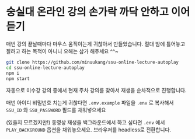 # 숭실대 온라인 강의 손가락 까닥 안하고 이어 듣기

매번 강의 끝날때마다 마우스 움직이는게 귀찮아서 만들었습니다. 절대 밤에 틀어놓고 잘려고 하는 목적이 아니니 오해는 삼가 해주세요 ^^~

```bash
git clone https://github.com/minuukang/ssu-online-lecture-autoplay
cd ssu-online-lecture-autoplay
npm i
npm start
```

자동으로 미수강 강의 중에서 현재 주차 강의를 찾아서 재생을 순차적으로 진행합니다.

매번 아이디 비밀번호 치는게 귀찮다면 `.env.example` 파일을 `.env` 로 복사해서 `SSU_ID` 와 `SSU_PASSWORD` 필드를 채워넣으세요

(있을지 모르겠지만!) 동영상 재생을 백그라운드에서 하고 싶다면 `.env` 에서 `PLAY_BACKGROUND` 옵션을 채워놓으세요. 브라우저를 headless로 전환합니다.